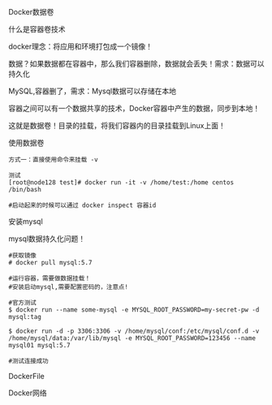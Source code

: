 Docker数据卷



什么是容器卷技术

docker理念：将应用和环境打包成一个镜像！

数据？如果数据都在容器中，那么我们容器删除，数据就会丢失！需求：数据可以持久化

MySQL,容器删了，需求：Mysql数据可以存储在本地

容器之间可以有一个数据共享的技术，Docker容器中产生的数据，同步到本地！

这就是数据卷！目录的挂载，将我们容器内的目录挂载到Linux上面！

使用数据卷

    方式一：直接使用命令来挂载 -v

    测试
    [root@node128 test]# docker run -it -v /home/test:/home centos /bin/bash
    
    #启动起来的时候可以通过 docker inspect 容器id



安装mysql

mysql数据持久化问题！

    #获取镜像
    # docker pull mysql:5.7
    
    #运行容器，需要做数据挂载！
    #安装启动mysql,需要配置密码的，注意点!
    
    #官方测试
    $ docker run --name some-mysql -e MYSQL_ROOT_PASSWORD=my-secret-pw -d mysql:tag
    
    $ docker run -d -p 3306:3306 -v /home/mysql/conf:/etc/mysql/conf.d -v /home/mysql/data:/var/lib/mysql -e MYSQL_ROOT_PASSWORD=123456 --name mysql01 mysql:5.7
      
    #测试连接成功  



DockerFile













Docker网络
